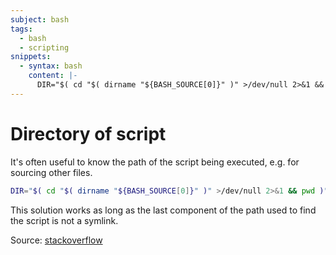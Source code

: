 ```yaml
---
subject: bash
tags:
  - bash
  - scripting
snippets:
  - syntax: bash
    content: |-
      DIR="$( cd "$( dirname "${BASH_SOURCE[0]}" )" >/dev/null 2>&1 && pwd )"
---
```


# Directory of script

It's often useful to know the path of the script being executed, e.g. for
sourcing other files.

```bash
DIR="$( cd "$( dirname "${BASH_SOURCE[0]}" )" >/dev/null 2>&1 && pwd )"
```

This solution works as long as the last component of the path used to find the
script is not a symlink.

Source: [stackoverflow][1]

[1]: https://stackoverflow.com/a/246128
